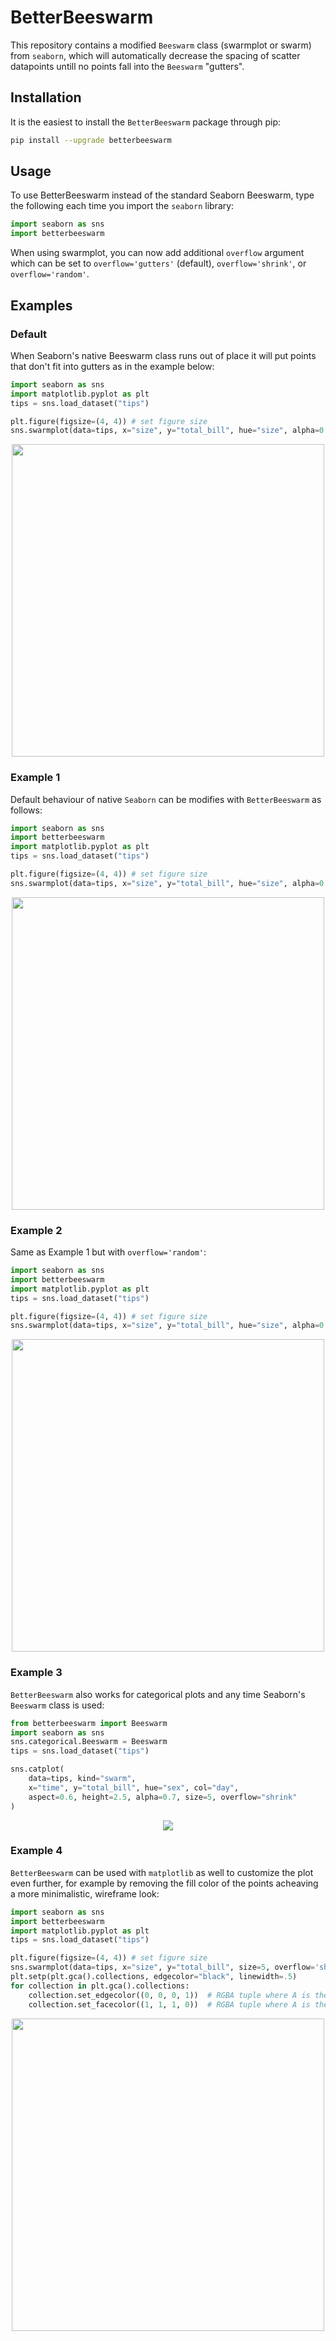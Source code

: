 # BetterBeeswarm

This repository contains a modified `Beeswarm` class (swarmplot or swarm) from `seaborn`, which will automatically decrease the spacing of scatter datapoints untill no points fall into the `Beeswarm` "gutters".

## Installation

It is the easiest to install the `BetterBeeswarm` package through pip:
```bash
pip install --upgrade betterbeeswarm
```

## Usage

To use BetterBeeswarm instead of the standard Seaborn Beeswarm, type the following each time you import the `seaborn` library:

```python
import seaborn as sns
import betterbeeswarm
```

When using swarmplot, you can now add additional `overflow` argument which can be set to `overflow='gutters'` (default), `overflow='shrink'`, or `overflow='random'`.

## Examples
### Default
When Seaborn's native Beeswarm class runs out of place it will put points that don't fit into gutters as in the example below:

```python
import seaborn as sns
import matplotlib.pyplot as plt
tips = sns.load_dataset("tips")

plt.figure(figsize=(4, 4)) # set figure size
sns.swarmplot(data=tips, x="size", y="total_bill", hue="size", alpha=0.7, palette='viridis')
```
<p align="center">
    <img src="https://raw.githubusercontent.com/tvarovski/BetterBeeswarm/main/examples/native_beeswarm.png" width="500" height="500">
</p>

### Example 1
Default behaviour of native `Seaborn` can be modifies with `BetterBeeswarm` as follows:

```python
import seaborn as sns
import betterbeeswarm
import matplotlib.pyplot as plt
tips = sns.load_dataset("tips")

plt.figure(figsize=(4, 4)) # set figure size
sns.swarmplot(data=tips, x="size", y="total_bill", hue="size", alpha=0.7, palette='viridis', overflow="shrink")
```
<p align="center">
    <img src="https://raw.githubusercontent.com/tvarovski/BetterBeeswarm/main/examples/betterbeeswarm_shrink.png" width="500" height="500">
</p>

### Example 2
Same as Example 1 but with `overflow='random'`:

```python
import seaborn as sns
import betterbeeswarm
import matplotlib.pyplot as plt
tips = sns.load_dataset("tips")

plt.figure(figsize=(4, 4)) # set figure size
sns.swarmplot(data=tips, x="size", y="total_bill", hue="size", alpha=0.7, palette='viridis', overflow="random")
```
<p align="center">
    <img src="https://raw.githubusercontent.com/tvarovski/BetterBeeswarm/main/examples/betterbeeswarm_random.png" width="500" height="500">
</p>

### Example 3
`BetterBeeswarm` also works for categorical plots and any time Seaborn's `Beeswarm` class is used:

```python
from betterbeeswarm import Beeswarm
import seaborn as sns
sns.categorical.Beeswarm = Beeswarm
tips = sns.load_dataset("tips")

sns.catplot(
    data=tips, kind="swarm",
    x="time", y="total_bill", hue="sex", col="day",
    aspect=0.6, height=2.5, alpha=0.7, size=5, overflow="shrink"
)
```
<p align="center">
<img src="https://raw.githubusercontent.com/tvarovski/BetterBeeswarm/main/examples/betterbeeswarm_cat.png">
</p>

### Example 4
`BetterBeeswarm` can be used with `matplotlib` as well to customize the plot even further, for example by removing the fill color of the points acheaving a more minimalistic, wireframe look:

```python
import seaborn as sns
import betterbeeswarm
import matplotlib.pyplot as plt
tips = sns.load_dataset("tips")

plt.figure(figsize=(4, 4)) # set figure size
sns.swarmplot(data=tips, x="size", y="total_bill", size=5, overflow='shrink')
plt.setp(plt.gca().collections, edgecolor="black", linewidth=.5)
for collection in plt.gca().collections:
    collection.set_edgecolor((0, 0, 0, 1))  # RGBA tuple where A is the alpha channel
    collection.set_facecolor((1, 1, 1, 0))  # RGBA tuple where A is the alpha channel
```
<p align="center">
    <img src="https://raw.githubusercontent.com/tvarovski/BetterBeeswarm/main/examples/betterbeeswarm_shrink_wireframe.png" width="500" height="500">
</p>